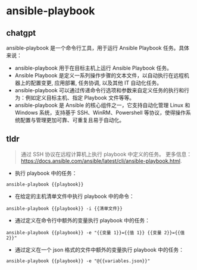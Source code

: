 # ansible-playbook 
## chatgpt 
ansible-playbook 是一个命令行工具，用于运行 Ansible Playbook 任务。具体来说：

- ansible-playbook 用于在目标主机上运行 Ansible Playbook 任务。
- Ansible Playbook 是定义一系列操作步骤的文本文件，以自动执行在远程机器上的配置变更, 应用部署, 任务协调, 以及其他 IT 自动化任务。
- ansible-playbook 可以通过传递命令行选项和参数来自定义任务的执行和行为：例如定义目标主机、指定 Playbook 文件等等。
- ansible-playbook 是 Ansible 的核心组件之一，它支持自动化管理 Linux 和 Windows 系统，支持基于 SSH、WinRM、Powershell 等协议，使得操作系统配置与管理更加可靠、可重复且易于自动化。 

## tldr 
 
> 通过 SSH 协议在远程计算机上执行 playbook 中定义的任务。
> 更多信息：<https://docs.ansible.com/ansible/latest/cli/ansible-playbook.html>.

- 执行 playbook 中的任务：

`ansible-playbook {{playbook}}`

- 在给定的主机清单文件中执行 playbook 中的命令：

`ansible-playbook {{playbook}} -i {{清单文件}}`

- 通过定义在命令行中额外的变量执行 playbook 中的任务：

`ansible-playbook {{playbook}} -e "{{变量 1}}={{值 1}} {{变量 2}}={{值 2}}"`

- 通过定义在一个 json 格式的文件中额外的变量执行 playbook 中的任务：

`ansible-playbook {{playbook}} -e "@{{variables.json}}"`
